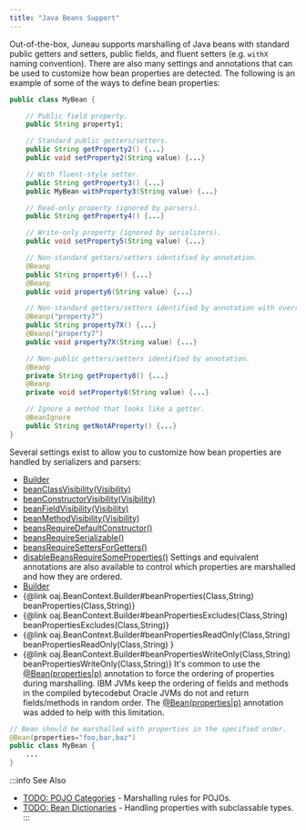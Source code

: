 ```yaml
---
title: "Java Beans Support"
---
```


Out-of-the-box, Juneau supports marshalling of Java beans with standard public getters and setters, public
fields, and fluent setters (e.g. `withX` naming convention).  There are also many settings and
annotations that can be used to customize how bean properties are detected.  The following is an example of
some of the ways to define bean properties:
```java
public class MyBean {

    // Public field property.
    public String property1;

    // Standard public getters/setters.
    public String getProperty2() {...}
    public void setProperty2(String value) {...}

    // With fluent-style setter.
    public String getProperty3() {...}
    public MyBean withProperty3(String value) {...}

    // Read-only property (ignored by parsers).
    public String getProperty4() {...}

    // Write-only property (ignored by serializers).
    public void setProperty5(String value) {...}

    // Non-standard getters/setters identified by annotation.
    @Beanp
    public String property6() {...}
    @Beanp
    public void property6(String value) {...}

    // Non-standard getters/setters identified by annotation with overridden names.
    @Beanp("property7")
    public String property7X() {...}
    @Beanp("property7")
    public void property7X(String value) {...}

    // Non-public getters/setters identified by annotation.
    @Beanp
    private String getProperty8() {...}
    @Beanp
    private void setProperty8(String value) {...}

    // Ignore a method that looks like a getter.
    @BeanIgnore
    public String getNotAProperty() {...}
}
```
Several settings exist to allow you to customize how bean properties are handled by serializers and parsers:
- [Builder](../apidocs/org/apache/juneau/BeanContext/Builder.html)
- [beanClassVisibility(Visibility)](../apidocs/org/apache/juneau/BeanContext/Builder.html#beanClassVisibility(Visibility))
- [beanConstructorVisibility(Visibility)](../apidocs/org/apache/juneau/BeanContext/Builder.html#beanConstructorVisibility(Visibility))
- [beanFieldVisibility(Visibility)](../apidocs/org/apache/juneau/BeanContext/Builder.html#beanFieldVisibility(Visibility))
- [beanMethodVisibility(Visibility)](../apidocs/org/apache/juneau/BeanContext/Builder.html#beanMethodVisibility(Visibility))
- [beansRequireDefaultConstructor()](../apidocs/org/apache/juneau/BeanContext/Builder.html#beansRequireDefaultConstructor())
- [beansRequireSerializable()](../apidocs/org/apache/juneau/BeanContext/Builder.html#beansRequireSerializable())
- [beansRequireSettersForGetters()](../apidocs/org/apache/juneau/BeanContext/Builder.html#beansRequireSettersForGetters())
- [disableBeansRequireSomeProperties()](../apidocs/org/apache/juneau/BeanContext/Builder.html#disableBeansRequireSomeProperties())
Settings and equivalent annotations are also available to control which properties are marshalled and how they are ordered.
- [Builder](../apidocs/org/apache/juneau/BeanContext/Builder.html)
- \{@link oaj.BeanContext.Builder#beanProperties(Class,String) beanProperties(Class,String)\}
- \{@link oaj.BeanContext.Builder#beanPropertiesExcludes(Class,String) beanPropertiesExcludes(Class,String)\}
- \{@link oaj.BeanContext.Builder#beanPropertiesReadOnly(Class,String) beanPropertiesReadOnly(Class,String) \}
- \{@link oaj.BeanContext.Builder#beanPropertiesWriteOnly(Class,String) beanPropertiesWriteOnly(Class,String)\}
It's common to use the [@Bean(properties|p)](../apidocs/org/apache/juneau/annotation/Bean.html#properties) annotation to force the ordering
of properties during marshalling.  IBM JVMs keep the ordering of fields and methods in the compiled bytecodebut
Oracle JVMs do not and return fields/methods in random order.  The [@Bean(properties|p)](../apidocs/org/apache/juneau/annotation/Bean.html#properties) annotation was added to
help with this limitation.
```java
// Bean should be marshalled with properties in the specified order.
@Bean(properties="foo,bar,baz")
public class MyBean {
    ...
}
```
:::info See Also
- [TODO: POJO Categories](TODO.md) - Marshalling rules for POJOs.
- [TODO: Bean Dictionaries](TODO.md) - Handling properties with subclassable types.
:::